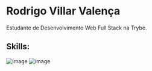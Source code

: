 # Rodrigo Villar Valença



 Estudante de Desenvolvimento Web Full Stack na Trybe.
 
 
 ## Skills:
 
 ![image](https://img.shields.io/badge/JavaScript-323330?style=for-the-badge&logo=javascript&logoColor=F7DF1E)
 ![image](https://img.shields.io/badge/TypeScript-007ACC?style=for-the-badge&logo=typescript&logoColor=white)
 
 



<!--
**RodVV/RodVV** is a ✨ _special_ ✨ repository because its `README.md` (this file) appears on your GitHub profile.

Here are some ideas to get you started:

- 🔭 I’m currently working on ...
- 🌱 I’m currently learning ...
- 👯 I’m looking to collaborate on ...
- 🤔 I’m looking for help with ...
- 💬 Ask me about ...
- 📫 How to reach me: ...
- 😄 Pronouns: ...
- ⚡ Fun fact: ...
-->
